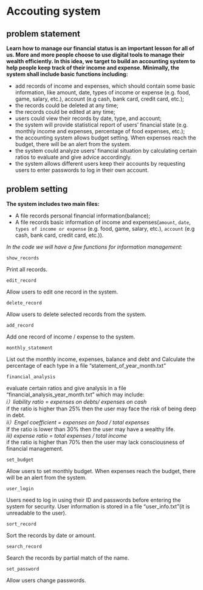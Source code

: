 # Accouting system
## problem statement
**Learn how to manage our financial status is an important lesson for all of us. More and more people choose to use digital tools to manage their wealth efficiently. In this idea, we target to build an accounting system to help people keep track of their income and expense. Minimally, the system shall include basic functions including:**
- add records of income and expenses, which should contain some basic information, like amount, date, types of income or expense (e.g. food, game, salary, etc.), account (e.g cash, bank card, credit card, etc.);  
- the records could be deleted at any time;
- the records could be edited at any time;
- users could view their records by date, type, and account;
- the system will provide statistical report of users’ financial state (e.g. monthly income and expenses, percentage of food expenses, etc.);
- the accounting system allows budget setting. When expenses reach the budget, there will be an alert from the system.
- the system could analyze users’ financial situation by calculating certain ratios to evaluate and give advice accordingly.
- the system allows different users keep their accounts by requesting users to enter passwords to log in their own account.
## problem setting
**The system includes two main files:**
- A file records personal financial information(balance);
- A file records basic information of income and expenses(`amount`, `date`, `types of income or expense` (e.g. food, game, salary, etc.), `account` (e.g cash, bank card, credit card, etc.)).

*In the code we will have a few functions for information management:*
```
show_records
```
Print all records.

```
edit_record
```
Allow users to edit one record in the system.

```
delete_record
```
Allow users to delete selected records from the system.

```
add_record
```
Add one record of income / expense to the system.

```
monthly_statement
```
List out the monthly income, expenses,  balance and debt and Calculate the percentage of each type in a file “statement_of_year_month.txt”

```
financial_analysis
```
evaluate certain ratios and give analysis in a file “financial_analysis_year_month.txt” which may include:                       
*i）liability ratio = expenses on debts/ expenses on cash*                                                                               
if the ratio is higher than 25% then the user may face the risk of being deep in debt.                                                   
*ii）Engel coefficient = expenses on food / total expenses*                                                                             
If the ratio is lower than 30% then the user may have a wealthy life.                                                                   
*iii) expense ratio = total expenses / total income*                                                                   
if the ratio is higher than 70% then the user may lack consciousness of financial management.                                             


```
set_budget
```
Allow users to set monthly budget. When expenses reach the budget, there will be an alert from the system.

```
user_login
```
Users need to log in using their ID and passwords before entering the system for security. User information is stored in a file “user_info.txt”(it is unreadable to the user).

```
sort_record
```
Sort the records by date or amount.

```
search_record
```
Search the records by partial match of the name.

```
set_password
```
Allow users change passwords.
